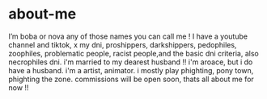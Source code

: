 # about-me
I’m boba or nova any of those names you can call me !
I have a youtube channel and tiktok, x 
my dni, proshippers, darkshippers, pedophiles, zoophiles, problematic people, racist people,and the basic dni criteria, also necrophiles dni.
i'm married to my dearest husband !!
i'm aroace, but i do have a husband.
i'm a artist, animator.
i mostly play phighting, pony town, phighting the zone.
commissions will be open soon,
thats all about me for now !!
